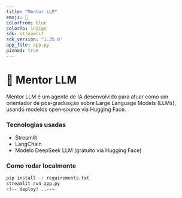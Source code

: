 ```yaml
---
title: "Mentor LLM"
emoji: 🧠
colorFrom: blue
colorTo: indigo
sdk: streamlit
sdk_version: "1.35.0"
app_file: app.py
pinned: true
---
```

 # 🤖 Mentor LLM

Mentor LLM é um agente de IA desenvolvido para atuar como um orientador de pós-graduação sobre Large Language Models (LLMs), usando modelos open‑source via Hugging Face.

### Tecnologias usadas
- Streamlit
- LangChain
- Modelo DeepSeek LLM (gratuito via Hugging Face)

### Como rodar localmente
```bash
pip install -r requirements.txt
streamlit run app.py
<!-- deploy! ..-->
